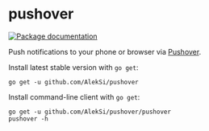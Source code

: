 pushover
========

[![Package documentation](https://godoc.org/github.com/AlekSi/pushover?status.svg)](https://godoc.org/github.com/AlekSi/pushover)

Push notifications to your phone or browser via [Pushover](http://pushover.net).

Install latest stable version with `go get`:

	go get -u github.com/AlekSi/pushover

Install command-line client with `go get`:

	go get -u github.com/AlekSi/pushover/pushover
	pushover -h
